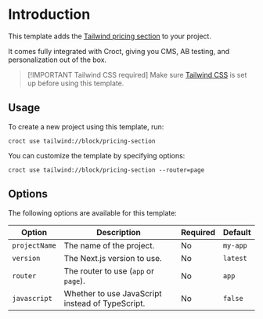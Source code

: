 # Introduction

This template adds the [Tailwind pricing section](https://tailwindcss.com/plus/ui-blocks/marketing/sections/pricing?utm_source=croct)
to your project.

It comes fully integrated with Croct, giving you CMS, AB testing, and personalization out of the box.

> [!IMPORTANT Tailwind CSS required]
> Make sure [Tailwind CSS](https://tailwindcss.com/docs/installation/using-vite?utm_source=croct) is set up before using
> this template.

## Usage

To create a new project using this template, run:

```croct-cmd
croct use tailwind://block/pricing-section
```

You can customize the template by specifying options:

```croct-cmd
croct use tailwind://block/pricing-section --router=page
```

## Options

The following options are available for this template:

| Option        | Description                                      | Required | Default  |
|---------------|--------------------------------------------------|----------|----------|
| `projectName` | The name of the project.                         | No       | `my-app` |
| `version`     | The Next.js version to use.                      | No       | `latest` |
| `router`      | The router to use (`app` or `page`).             | No       | `app`    |
| `javascript`  | Whether to use JavaScript instead of TypeScript. | No       | `false`  |